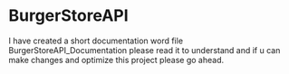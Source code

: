 # BurgerStoreAPI
I have created a short documentation word file BurgerStoreAPI_Documentation please read it to understand and if u can make changes and optimize this project please go ahead.
